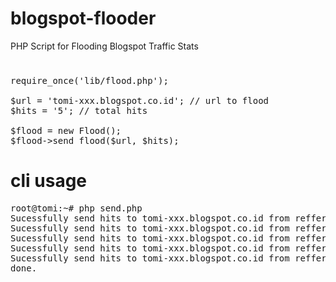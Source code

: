 # blogspot-flooder
PHP Script for Flooding Blogspot Traffic Stats

#
<pre>
require_once('lib/flood.php');

$url = 'tomi-xxx.blogspot.co.id'; // url to flood
$hits = '5'; // total hits

$flood = new Flood();
$flood->send_flood($url, $hits);
</pre>

# cli usage
<pre>
root@tomi:~# php send.php
Sucessfully send hits to tomi-xxx.blogspot.co.id from refferer site: www.javhd.com
Sucessfully send hits to tomi-xxx.blogspot.co.id from refferer site: www.redtube.com
Sucessfully send hits to tomi-xxx.blogspot.co.id from refferer site: www.javhd.com
Sucessfully send hits to tomi-xxx.blogspot.co.id from refferer site: www.brazzers.com
Sucessfully send hits to tomi-xxx.blogspot.co.id from refferer site: www.redtube.com
done.
</pre>
